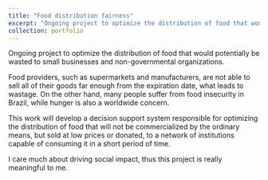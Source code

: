 ```yaml
---
title: "Food distribution fairness"
excerpt: "Ongoing project to optimize the distribution of food that would potentially be wasted to small businesses and non-governmental organizations."
collection: portfolio
---
```


Ongoing project to optimize the distribution of food that would potentially be wasted to small businesses and non-governmental organizations.

Food providers, such as supermarkets and manufacturers, are not able to sell all of their goods far enough from the expiration date, what leads to wastage. On the other hand, many people suffer from food insecurity in Brazil, while hunger is also a worldwide concern.

This work will develop a decision support system responsible for optimizing the distribution of food that will not be commercialized by the ordinary means, but sold at low prices or donated, to a network of institutions capable of consuming it in a short period of time.

I care much about driving social impact, thus this project is really meaningful to me.
